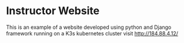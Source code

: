 # Instructor Website
This is an example of a website developed using python and Django framework running on a K3s kubernetes cluster 
visit 
http://184.88.4.12/

